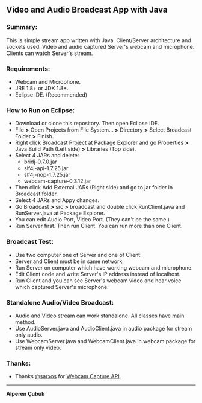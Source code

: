 ## Video and Audio Broadcast App with Java

### Summary:

This is simple stream app written with Java. Client/Server architecture and sockets used. Video and audio captured Server's webcam and microphone. Clients can watch Server's stream.

###   Requirements:
* Webcam and Microphone.
* JRE 1.8+ or JDK 1.8+.
* Eclipse IDE. (Recommended)
  
### How to Run on Eclipse:

* Download or clone this repository. Then open Eclipse IDE.
* File **>** Open Projects from File System... **>** Directory **>** Select Broadcast Folder **>** Finish.
* Right click Broadcast Project at Package Explorer and go Properties **>** Java Build Path (Left side) **>** Libraries (Top side).
* Select 4 JARs and delete:
	* bridj-0.7.0.jar
	* slf4j-api-1.7.25.jar
	* slf4j-nop-1.7.25.jar
	* webcam-capture-0.3.12.jar
* Then click Add External JARs (Right side) and go to jar folder in Broadcast folder.
* Select 4 JARs and Appy changes.
* Go Broadcast **>** src **>** broadcast and double click RunClient.java and RunServer.java at Package Explorer.
* You can edit Audio Port, Video Port. (They can't be the same.)
* Run Server first. Then run Client. You can run more than one Client.

### Broadcast Test:
* Use two computer one of Server and one of Client.
* Server and Client must be in same network.
* Run Server on computer which have working webcam and microphone.
* Edit Client code and write Server's IP address instead of localhost.
* Run Client and you can see Server's webcam video and hear voice which captured Server's microphone.

### Standalone Audio/Video Broadcast:

* Audio and Video stream can work standalone. All classes have main method.
* Use AudioServer.java and AudioClient.java in audio package for stream only audio.
* Use WebcamServer.java and WebcamClient.java in webcam package for stream only video.

### Thanks:

* Thanks [@sarxos](https://github.com/sarxos) for [Webcam Capture API](https://github.com/sarxos/webcam-capture).

---

**Alperen Çubuk**